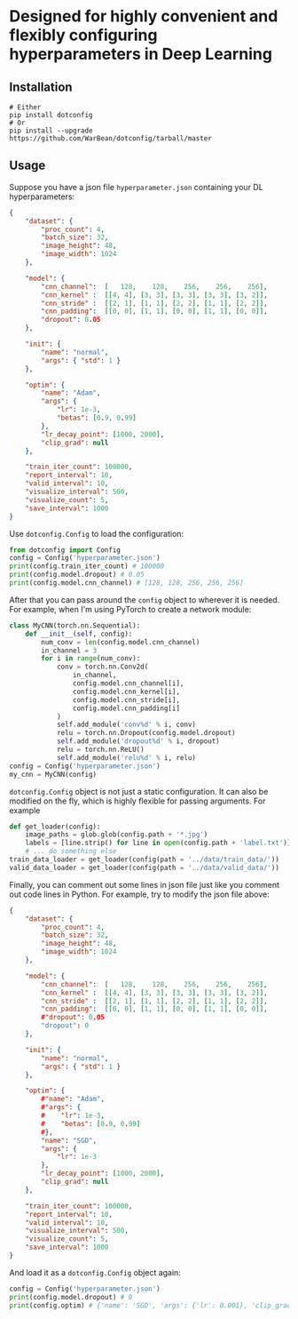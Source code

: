 # Designed for highly convenient and flexibly configuring hyperparameters in Deep Learning

## Installation

```shell
# Either
pip install dotconfig
# Or
pip install --upgrade https://github.com/WarBean/dotconfig/tarball/master
```

## Usage

Suppose you have a json file `hyperparameter.json` containing your DL hyperparameters:

```json
{
    "dataset": {
        "proc_count": 4,
        "batch_size": 32,
        "image_height": 48,
        "image_width": 1024
    },

    "model": {
        "cnn_channel":  [   128,    128,    256,    256,    256],
        "cnn_kernel" :  [[4, 4], [3, 3], [3, 3], [3, 3], [3, 2]],
        "cnn_stride" :  [[2, 1], [1, 1], [2, 2], [1, 1], [2, 2]],
        "cnn_padding":  [[0, 0], [1, 1], [0, 0], [1, 1], [0, 0]],
        "dropout": 0.05
    },

    "init": {
        "name": "normal",
        "args": { "std": 1 }
    },

    "optim": {
        "name": "Adam",
        "args": {
            "lr": 1e-3,
            "betas": [0.9, 0.99]
        },
        "lr_decay_point": [1000, 2000],
        "clip_grad": null
    },

    "train_iter_count": 100000,
    "report_interval": 10,
    "valid_interval": 10,
    "visualize_interval": 500,
    "visualize_count": 5,
    "save_interval": 1000
}

```

Use `dotconfig.Config` to load the configuration:

```python
from dotconfig import Config
config = Config('hyperparameter.json')
print(config.train_iter_count) # 100000
print(config.model.dropout) # 0.05
print(config.model.cnn_channel) # [128, 128, 256, 256, 256] 
```

After that you can pass around the `config` object to wherever it is needed. For example, when I'm using PyTorch to create a network module:

```python
class MyCNN(torch.nn.Sequential):
    def __init__(self, config):
        num_conv = len(config.model.cnn_channel)
        in_channel = 3
        for i in range(num_conv):
            conv = torch.nn.Conv2d(
                in_channel, 
                config.model.cnn_channel[i],
                config.model.cnn_kernel[i],
                config.model.cnn_stride[i],
                config.model.cnn_padding[i]
            )
            self.add_module('conv%d' % i, conv)
            relu = torch.nn.Dropout(config.model.dropout)
            self.add_module('dropout%d' % i, dropout)
            relu = torch.nn.ReLU()
            self.add_module('relu%d' % i, relu)
config = Config('hyperparameter.json')
my_cnn = MyCNN(config)
```

`dotconfig.Config` object is not just a static configuration. It can also be modified on the fly, which is highly flexible for passing arguments. For example

```python
def get_loader(config):
    image_paths = glob.glob(config.path + '*.jpg')
    labels = [line.strip() for line in open(config.path + 'label.txt')]
    # ... do something else
train_data_loader = get_loader(config(path = '../data/train_data/'))
valid_data_loader = get_loader(config(path = '../data/valid_data/'))
```

Finally, you can comment out some lines in json file just like you comment out code lines in Python. For example, try to modify the json file above:

```json
{
    "dataset": {
        "proc_count": 4,
        "batch_size": 32,
        "image_height": 48,
        "image_width": 1024
    },

    "model": {
        "cnn_channel":  [   128,    128,    256,    256,    256],
        "cnn_kernel" :  [[4, 4], [3, 3], [3, 3], [3, 3], [3, 2]],
        "cnn_stride" :  [[2, 1], [1, 1], [2, 2], [1, 1], [2, 2]],
        "cnn_padding":  [[0, 0], [1, 1], [0, 0], [1, 1], [0, 0]],
        #"dropout": 0.05
        "dropout": 0 
    },

    "init": {
        "name": "normal",
        "args": { "std": 1 }
    },

    "optim": {
        #"name": "Adam",
        #"args": {
        #    "lr": 1e-3,
        #    "betas": [0.9, 0.99]
        #},
        "name": "SGD",
        "args": {
            "lr": 1e-3
        },
        "lr_decay_point": [1000, 2000],
        "clip_grad": null
    },

    "train_iter_count": 100000,
    "report_interval": 10,
    "valid_interval": 10,
    "visualize_interval": 500,
    "visualize_count": 5,
    "save_interval": 1000
}

```

And load it as a `dotconfig.Config` object again:

```python
config = Config('hyperparameter.json')
print(config.model.dropout) # 0
print(config.optim) # {'name': 'SGD', 'args': {'lr': 0.001}, 'clip_grad': None, 'lr_decay_point': [1000, 2000]}
```